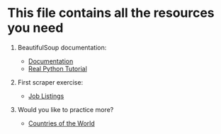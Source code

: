 # This file contains all the resources you need

1. BeautifulSoup documentation:
    *  [Documentation](https://www.crummy.com/software/BeautifulSoup/bs4/doc/)
    * [Real Python Tutorial](https://realpython.com/beautiful-soup-web-scraper-python/)
2. First scraper exercise:
   * [Job Listings](https://www.remotepython.com/jobs/?q=Python)

3. Would you like to practice more?
   * [Countries of the World](https://www.scrapethissite.com/pages/simple/)

